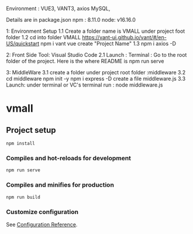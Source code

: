Environment :
VUE3, VANT3, axios
MySQL, 

Details are in package.json
npm : 8.11.0
node: v16.16.0

1: Environment Setup
1.1 Create a folder name is VMALL under project foot folder
1.2 cd into folder VMALL
https://vant-ui.github.io/vant/#/en-US/quickstart
npm i vant
vue create "Project Name"
1.3 npm i axios -D

2: Front Side
Tool: Visual Studio Code
2.1 Launch : Terminal : Go to the root folder of the project. Here is the where README is
         npm run serve

3: MiddleWare
3.1 create a folder under project root folder :middleware
3.2 cd middleware
  npm init -y
  npm i express -D
  create a file middleware.js
3.3 Launch: under terminal or VC's terminal  run : node middleware.js



# vmall

## Project setup
```
npm install
```

### Compiles and hot-reloads for development
```
npm run serve
```

### Compiles and minifies for production
```
npm run build
```

### Customize configuration
See [Configuration Reference](https://cli.vuejs.org/config/).
